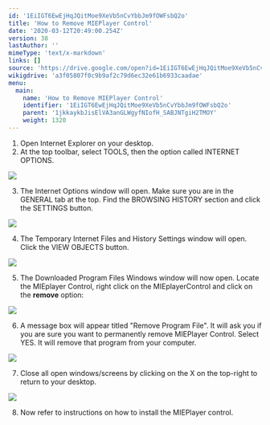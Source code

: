 ```yaml
---
id: '1EiIGT6EwEjHqJQitMoe9XeVb5nCvYbbJm9fOWFsbQ2o'
title: 'How to Remove MIEPlayer Control'
date: '2020-03-12T20:49:00.254Z'
version: 38
lastAuthor: ''
mimeType: 'text/x-markdown'
links: []
source: 'https://drive.google.com/open?id=1EiIGT6EwEjHqJQitMoe9XeVb5nCvYbbJm9fOWFsbQ2o'
wikigdrive: 'a3f05807f0c9b9af2c79d6ec32e61b6933caadae'
menu:
  main:
    name: 'How to Remove MIEPlayer Control'
    identifier: '1EiIGT6EwEjHqJQitMoe9XeVb5nCvYbbJm9fOWFsbQ2o'
    parent: '1jkkaykbJisElVA3anGLWgyfNIofH_SABJNTgiH2TMOY'
    weight: 1320
---
```

1. Open Internet Explorer on your desktop.
2. At the top toolbar, select TOOLS, then the option called INTERNET OPTIONS.

  
![](../how-to-remove-mieplayer-control.assets/10000000000003C900000290551E10B093192445.png)  


3. The Internet Options window will open. Make sure you are in the GENERAL tab at the top. Find the BROWSING HISTORY section and click the SETTINGS button.

  
![](../how-to-remove-mieplayer-control.assets/10000000000002970000029293334BF18DC041BC.png)  


4. The Temporary Internet Files and History Settings window will open. Click the VIEW OBJECTS button.

  
![](../how-to-remove-mieplayer-control.assets/10000000000002B600000295BEE5B39763962EDC.png)  


5. The Downloaded Program Files Windows window will now open. Locate the MIEplayer Control, right click on the MIEplayerControl and click on the <strong>remove</strong> option:

  
![](../how-to-remove-mieplayer-control.assets/10000000000002C20000029097CEE05CCB10B202.png)  


6. A message box will appear titled "Remove Program File". It will ask you if you are sure you want to permanently remove MIEPlayer Control. Select YES. It will remove that program from your computer.

  
![](../how-to-remove-mieplayer-control.assets/100000000000031B0000020E6F8F16E0CB160826.png)  


7. Close all open windows/screens by clicking on the X on the top-right to return to your desktop.

  
![](../how-to-remove-mieplayer-control.assets/10000000000004E200000077946E257B75FE232F.png)  


8. Now refer to instructions on how to install the MIEPlayer control.

